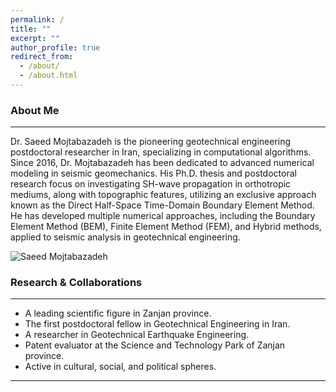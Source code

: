 ```yaml
---
permalink: /
title: ""
excerpt: ""
author_profile: true
redirect_from: 
  - /about/
  - /about.html
---
```


### About Me
___
Dr. Saeed Mojtabazadeh is the pioneering geotechnical engineering postdoctoral researcher in Iran, specializing in computational algorithms. Since 2016, Dr. Mojtabazadeh has been dedicated to advanced numerical modeling in seismic geomechanics. His Ph.D. thesis and postdoctoral research focus on investigating SH-wave propagation in orthotropic mediums, along with topographic features, utilizing an exclusive approach known as the Direct Half-Space Time-Domain Boundary Element Method. He has developed multiple numerical approaches, including the Boundary Element Method (BEM), Finite Element Method (FEM), and Hybrid methods, applied to seismic analysis in geotechnical engineering.

![Saeed Mojtabazadeh](https://github.com/mojtabazadeh/mojtabazadeh.github.io/blob/main/images/2024-01-25%20cropped4.jpg?raw=true)

### Research & Collaborations
___
* A leading scientific figure in Zanjan province.
* The first postdoctoral fellow in Geotechnical Engineering in Iran.
* A researcher in Geotechnical Earthquake Engineering.
* Patent evaluator at the Science and Technology Park of Zanjan province.
* Active in cultural, social, and political spheres.
___
